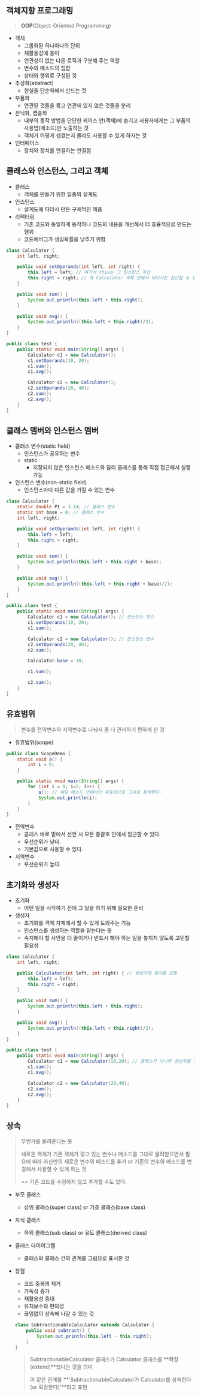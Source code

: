 ## 객체지향 프로그래밍

> **OOP**(Object-Oriented Programming)

- 객체
  - 그룹화된 하나하나의 단위
  - 재활용성에 용이
  - 연관성이 없는 다른 로직과 구분해 주는 역할
  - 변수와 메소드의 집합
  - 상태와 행위로 구성된 것
- 추상화(abstract)
  - 현실을 단순화해서 만드는 것
- 부품화
  - 연관된 것들을 묶고 연관돼 있지 않은 것들을 분리
- 은닉화, 캡슐화
  - 내부의 동작 방법을 단단한 케이스 안(객체)에 숨기고 사용자에게는 그 부품의 사용법(메소드)만 노출하는 것
  - 객체가 어떻게 생겼는지 몰라도 사용할 수 있게 하자는 것
- 인터페이스
  - 장치와 장치를 연결하는 연결점

## 클래스와 인스턴스, 그리고 객체

- 클래스
  - 객체를 만들기 위한 일종의 설계도
- 인스턴스
  - 설계도에 따라서 만든 구체적인 제품
- 리팩터링
  - 기존 코드와 동일하게 동작하나 코드의 내용을 개선해서 더 효율적으로 만드는 행위
  - 코드에버그가 생길확률을 낮추기 위함

```java
class Calculator {
    int left, right;

    public void setOperands(int left, int right) {
        this.left = left; // 여기서 this는 그 인스턴스 자신
        this.right = right; // 즉 Calculator 객체 안에서 어디서든 접근할 수 있는 변수
    }

    public void sum() {
        System.out.println(this.left + this.right);
    }

    public void avg() {
        System.out.println((this.left + this.right)/2);
    }
}

public class test {
    public static void main(String[] args) {
        Calculator c1 = new Calculator();
        c1.setOperands(10, 20);
        c1.sum();
        c1.avg();

        Calculator c2 = new Calculator();
        c2.setOperands(20, 40);
        c2.sum();
        c2.avg();
    }
}
```



## 클래스 멤버와 인스턴스 멤버

- 클래스 변수(static field)
  - 인스턴스가 공유하는 변수
  - static
    - 지정되지 않은 인스턴스 메소드와 달리 클래스를 통해 직접 접근해서 실행 가능
- 인스턴스 변수(non-static field)
  - 인스턴스마다 다른 값을 가질 수 있는 변수

```java
class Calculator {
    static double PI = 3.14; // 클래스 변수
    static int base = 0; // 클래스 변수
    int left, right;

    public void setOperands(int left, int right) {
        this.left = left;
        this.right = right;
    }

    public void sum() {
        System.out.println(this.left + this.right + base);
    }

    public void avg() {
        System.out.println((this.left + this.right + base)/2);
    }
}

public class test {
    public static void main(String[] args) {
        Calculator c1 = new Calculator(); // 인스턴스 변수
        c1.setOperands(10, 20);
        c1.sum();

        Calculator c2 = new Calculator(); // 인스턴스 변수
        c2.setOperands(20, 40);
        c2.sum();

        Calculator.base = 10;

        c1.sum();

        c2.sum();
    }
}
```

## 유효범위

> 변수를 전역변수와 지역변수로 나눠서 좀 더 관리하기 편하게 한 것

- 유효범위(scope)

```java
public class ScopeDemo {
    static void a() {
        int i = 0;
    }

    public static void main(String[] args) {
        for (int i = 0; i<5; i++) {
            a(); // 해당 메소드 안에서만 유효하므로 그대로 동작한다.
            System.out.println(i);
        }
    }
}
```

- 전역변수
  - 클래스 바로 밑에서 선언 시 모든 중괄호 안에서 접근할 수 있다.
  - 우선순위가 낮다.
  - 기본값으로 사용할 수 있다.
- 지역변수
  - 우선순위가 높다.

## 초기화와 생성자

- 초기화
  - 어떤 일을 시작하기 전에 그 일을 하기 위해 필요한 준비
- 생성자
  - 초기화를 객체 자체에서 할 수 있게 도와주는 기능
  - 인스턴스를 생성하는 역할을 맡는다는 뜻
  - 숙지해야 할 사안을 더 줄이거나 반드시 해야 하는 일을 놓치지 않도록 고민할 필요성

```java
class Calculator {
    int left, right;

    public Calculator(int left, int right) { // 생성자에 절차를 포함
        this.left = left;
        this.right = right;
    }

    public void sum() {
        System.out.println(this.left + this.right);
    }

    public void avg() {
        System.out.println((this.left + this.right)/2);
    }
}

public class test {
    public static void main(String[] args) {
        Calculator c1 = new Calculator(10,20); // 클래스가 아니라 생성자를 의미
        c1.sum();
        c1.avg();

        Calculator c2 = new Calculator(20,40);
        c2.sum();
        c2.avg();
    }
}
```

## 상속

> 무언가를 물려준다는 뜻
>
> 새로운 객체가 기존 객체가 갖고 있는 변수나 메소드를 그대로 물려받으면서 필요에 따라 자신만의 새로운 변수와 메소드를 추가 or 기존의 변수와 메소드를 변경해서 사용할 수 있게 하는 것
>
> => 기존 코드를 수정하지 않고 추가할 수도 있다.

- 부모 클래스
  - 상위 클래스(super class) or 기초 클래스(base class)
- 자식 클래스
  - 하위 클래스(sub class) or 유도 클래스(derived class)
- 클래스 다이어그램
  - 클래스와 클래스 간의 관계를 그림으로 표시한 것

- 장점

  - 코드 중복의 제거
  - 가독성 증가
  - 재활용성 증대
  - 유지보수의 편의성
  - 끊임없이 상속해 나갈 수 있는 것

  ```java
  class SubtractionableCalculator extends Calculator {
      public void subtract() {
          System.out.println(this.left - this.right);
      }
  }
  ```

  > SubtractionableCalculator 클래스가 Calculator 클래스를 **확장(extend)**했다는 것을 의미
  >
  > 이 같은 관계를 **'SubtractionableCalculator가 Calculator를 상속한다(or 확장한다)'**라고 표현

